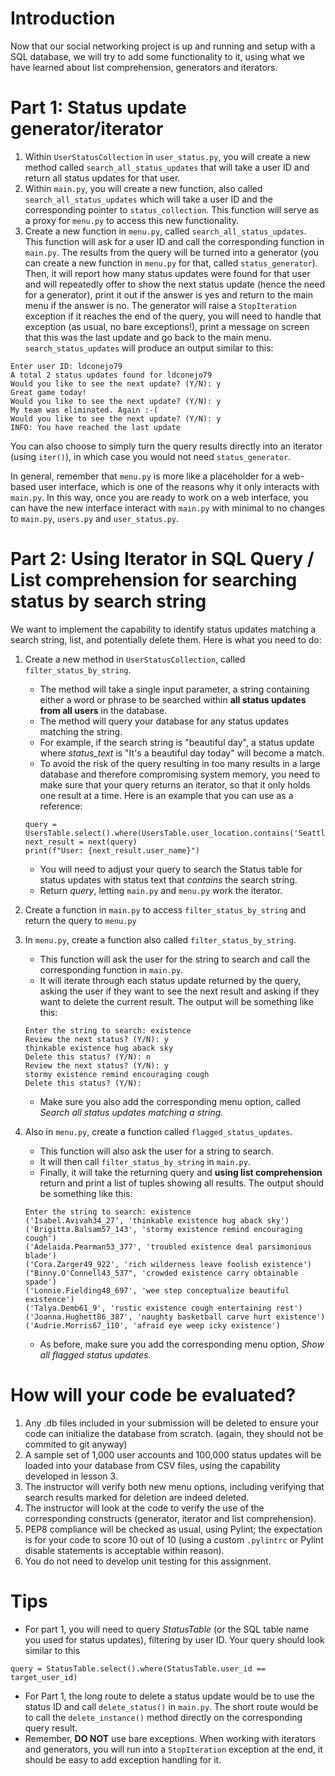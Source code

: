 # Introduction

Now that our social networking project is up and running and setup with a SQL database, we will try to add some functionality to it, using what we have learned about list comprehension, generators and iterators.

# Part 1: Status update generator/iterator

1. Within ``UserStatusCollection`` in ``user_status.py``, you will create a new method called ``search_all_status_updates`` that will take a user ID and return all status updates for that user.
1. Within ``main.py``, you will create a new function, also called ``search_all_status_updates`` which will take a user ID and the corresponding pointer to ``status_collection``. This function will serve as a proxy for ``menu.py`` to access this new functionality.
1. Create a new function in ``menu.py``, called ``search_all_status_updates``. This function will ask for a user ID and call the corresponding function in ``main.py``. The results from the query will be turned into a generator (you can create a new function in ``menu.py`` for that, called ``status_generator``). Then, it will report how many status updates were found for that user and will repeatedly offer to show the next status update (hence the need for a generator), print it out if the answer is yes and return to the main menu if the answer is no. The generator will raise a ``StopIteration`` exception if it reaches the end of the query, you will need to handle that exception (as usual, no bare exceptions!), print a message on screen that this was the last update and go back to the main menu. ``search_status_updates`` will produce an output similar to this:

```
Enter user ID: ldconejo79
A total 2 status updates found for ldconejo79 
Would you like to see the next update? (Y/N): y
Great game today!
Would you like to see the next update? (Y/N): y
My team was eliminated. Again :-(
Would you like to see the next update? (Y/N): y
INFO: You have reached the last update
```
You can also choose to simply turn the query results directly into an iterator (using ``iter()``), in which case you would not need ``status_generator``.

In general, remember that ``menu.py`` is more like a placeholder for a web-based user interface, which is one of the reasons why it only interacts with ``main.py``. In this way, once you are ready to work on a web interface, you can have the new interface interact with ``main.py`` with minimal to no changes to ``main.py``, ``users.py`` and ``user_status.py``.

# Part 2: Using Iterator in SQL Query / List comprehension for searching status by search string

We want to implement the capability to identify status updates matching a search string, list, and potentially delete them.  Here is what you need to do:

1. Create a new method in ``UserStatusCollection``, called ``filter_status_by_string``.
    * The method will take a single input parameter, a string containing either a word or phrase to be searched within **all status updates from all users** in the database. 
    * The method will query your database for any status updates matching the string. 
    * For example, if the search string is "beautiful day", a status update where *status_text* is "It's a beautiful day today" will become a match.
    * To avoid the risk of the query resulting in too many results in a large database and therefore compromising system memory, you need to make sure that your query returns an iterator, so that it only holds one result at a time. Here is an example that you can use as a reference:

    ```
    query = UsersTable.select().where(UsersTable.user_location.contains('Seattle')).iterator()
    next_result = next(query)
    print(f"User: {next_result.user_name}")
    ```
    * You will need to adjust your query to search the Status table for status updates with status text that *contains* the search string.
    * Return *query*, letting ``main.py`` and ``menu.py`` work the iterator.

1. Create a function in ``main.py`` to access ``filter_status_by_string`` and return the query to ``menu.py``
1. In ``menu.py``, create a function also called ``filter_status_by_string``.
    * This function will ask the user for the string to search and call the corresponding function in ``main.py``.
    * It will iterate through each status update returned by the query, asking the user if they want to see the next result and asking if they want to delete the current result. The output will be something like this:

    ```
    Enter the string to search: existence
    Review the next status? (Y/N): y
    thinkable existence hug aback sky
    Delete this status? (Y/N): n
    Review the next status? (Y/N): y
    stormy existence remind encouraging cough
    Delete this status? (Y/N): 
    ```
    * Make sure you also add the corresponding menu option, called *Search all status updates matching a string*.
1. Also in ``menu.py``, create a function called ``flagged_status_updates``.
    * This function will also ask the user for a string to search.
    * It will then call ``filter_status_by_string`` in ``main.py``.
    * Finally, it will take the returning query and **using list comprehension** return and print a list of tuples showing all results. The output should be something like this:

    ```
    Enter the string to search: existence
    ('Isabel.Avivah34_27', 'thinkable existence hug aback sky')
    ('Brigitta.Balsam57_143', 'stormy existence remind encouraging cough')
    ('Adelaida.Pearman53_377', 'troubled existence deal parsimonious blade')
    ('Cora.Zarger49_922', 'rich wilderness leave foolish existence')
    ("Binny.O'Connell43_537", 'crowded existence carry obtainable spade')
    ('Lonnie.Fielding48_697', 'wee step conceptualize beautiful existence')
    ('Talya.Demb61_9', 'rustic existence cough entertaining rest')
    ('Joanna.Hughett86_387', 'naughty basketball carve hurt existence')
    ('Audrie.Morris67_110', 'afraid eye weep icky existence')
    ```

    * As before, make sure you add the corresponding menu option, *Show all flagged status updates*.

# How will your code be evaluated?

1. Any .db files included in your submission will be deleted to ensure your code can initialize the database from scratch. (again, they should not be commited to git anyway)
1. A sample set of 1,000 user accounts and 100,000 status updates will be loaded into your database from CSV files, using the capability developed in lesson 3.
1. The instructor will verify both new menu options, including verifying that search results marked for deletion are indeed deleted.
1. The instructor will look at the code to verify the use of the corresponding constructs (generator, iterator and list comprehension).
1. PEP8 compliance will be checked as usual, using Pylint; the expectation is for your code to score 10 out of 10 (using a custom ``.pylintrc`` or Pylint disable statements is acceptable within reason).
1. You do not need to develop unit testing for this assignment.

# Tips

* For part 1, you will need to query *StatusTable* (or the SQL table name you used for status updates), filtering by user ID. Your query should look similar to this

```
query = StatusTable.select().where(StatusTable.user_id == target_user_id)
```
* For Part 1, the long route to delete a status update would be to use the status ID and call ``delete_status()`` in ``main.py``. The short route would be to call the ``delete_instance()`` method directly on the corresponding query result.
* Remember, **DO NOT** use bare exceptions. When working with iterators and generators, you will run into a ``StopIteration`` exception at the end, it should be easy to add exception handling for it.
